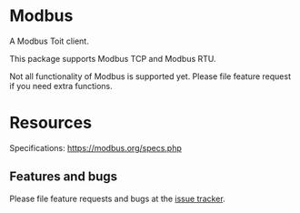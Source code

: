 # Modbus

A Modbus Toit client.

This package supports Modbus TCP and Modbus RTU.

Not all functionality of Modbus is supported yet. Please file feature request if you need
extra functions.

# Resources

Specifications: https://modbus.org/specs.php

## Features and bugs

Please file feature requests and bugs at the [issue tracker][tracker].

[tracker]: https://github.com/toitlang/pkg-modbus/issues
